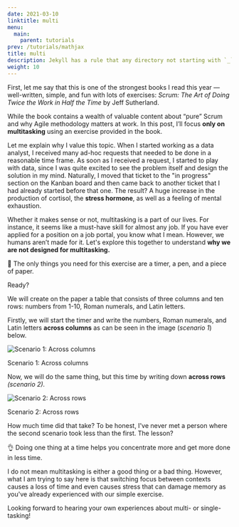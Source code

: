 ```yaml
---
date: 2021-03-10
linktitle: multi
menu:
  main:
    parent: tutorials
prev: /tutorials/mathjax
title: multi
description: Jekyll has a rule that any directory not starting with `_` will be copied as-is to the `_site` output.
weight: 10
---
```


First, let me say that this is one of the strongest books I read this year — well-written, simple, and fun with lots of exercises: *Scrum: The Art of Doing Twice the Work in Half the Time* by Jeff Sutherland.

While the book contains a wealth of valuable content about “pure” Scrum and why Agile methodology matters at work. In this post, I’ll focus **only on multitasking** using an exercise provided in the book.

Let me explain why I value this topic. When I started working as a data analyst, I received many ad-hoc requests that needed to be done in a reasonable time frame. As soon as I received a request, I started to play with data, since I was quite excited to see the problem itself and design the solution in my mind. Naturally, I moved that ticket to the "in progress" section on the Kanban board and then came back to another ticket that I had already started before that one. The result? A huge increase in the production of cortisol, the **stress hormone**, as well as a feeling of mental exhaustion.

Whether it makes sense or not, multitasking is a part of our lives. For instance, it seems like a must-have skill for almost any job. If you have ever applied for a position on a job portal, you know what I mean. However, we humans aren’t made for it. Let's explore this together to understand **why we are not designed for multitasking.**


📎 The only things you need for this exercise are a timer, a pen, and a piece of paper.


Ready?

We will create on the paper a table that consists of three columns and ten rows: numbers from 1-10, Roman numerals, and Latin letters.

Firstly, we will start the timer and write the numbers, Roman numerals, and Latin letters **across columns** as can be seen in the image (*scenario 1*) below. 

![Scenario 1: Across columns](/post/images/across_columns.png)

Scenario 1: Across columns

Now, we will do the same thing, but this time by writing down **across rows** *(scenario 2).* 

![Scenario 2: Across rows](/post/images/across_rows.png)

Scenario 2: Across rows

How much time did that take? To be honest, I've never met a person where the second scenario took less than the first. The lesson? 


👌 Doing one thing at a time helps you concentrate more and get more done in less time.



I do not mean multitasking is either a good thing or a bad thing. However, what I am trying to say here is that switching focus between contexts causes a loss of time and even causes stress that can damage memory as you've already experienced with our simple exercise.

Looking forward to hearing your own experiences about multi- or single-tasking!
